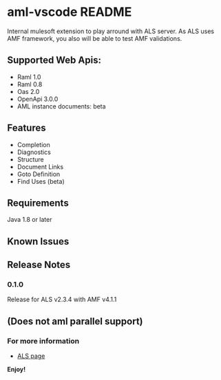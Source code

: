 # aml-vscode README

Internal mulesoft extension to play arround with ALS server. As ALS uses AMF framework, you also will be able to test AMF validations.

## Supported Web Apis:
* Raml 1.0
* Raml 0.8
* Oas 2.0
* OpenApi 3.0.0
* AML instance documents: beta

## Features

* Completion
* Diagnostics
* Structure
* Document Links
* Goto Definition
* Find Uses (beta)

## Requirements

Java 1.8 or later

## Known Issues

## Release Notes

### 0.1.0

Release for ALS v2.3.4 with AMF v4.1.1

(Does not aml parallel support)
-----------------------------------------------------------------------------------------------------------


### For more information

* [ALS page](https://github.com/mulesoft/als)

**Enjoy!**
